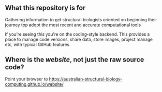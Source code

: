## What this repository is for

Gathering information to get structural biologists oriented on beginning their journey top adopt the most recent and accurate computational tools  

If you're seeing this you're on the coding-style backend. This provides a place to manage code versions, share data, store images, project manage etc, with typical GitHub features.

## Where is the *website*, not just the raw source code?

Point your browser to https://australian-structural-biology-computing.github.io/website/
